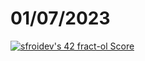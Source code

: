 # 01/07/2023
[![sfroidev's 42 fract-ol Score](https://badge42.coday.fr/api/v2/clvc5zhsr1978001p4a960jya6/project/3060091)](https://github.com/Coday-meric/badge42)
